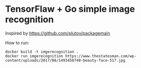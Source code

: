 # TensorFlaw + Go simple image recognition

Inspired by https://github.com/plutov/packagemain

How to run:
```
docker build -t imgerecognition .
docker run imgerecognition https://www.thestatesman.com/wp-content/uploads/2017/08/1493458748-beauty-face-517.jpg
```

